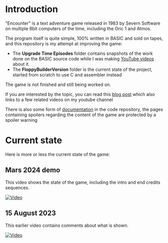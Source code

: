 # Introduction
"Encounter" is a text adventure game released in 1983 by Severn Software on multiple 8bit computers of the time, including the Oric 1 and Atmos.

The program itself is quite simple, 100% written in BASIC and sold on tapes, and this repository is my attempt at improving the game:
- The **Upgrade Time Episodes** folder contains snapshots of the work done on the BASIC source code while I was making [YouTube videos](https://www.youtube.com/playlist?list=PLuBEOCYVlum9cOkshSXEkOxALYoe3LVXz) about it.
- The **FloppyBuilderVersion** folder is the current state of the project, started from scratch to use C and assembler instead

The game is not finished and still being worked on.

If you are interested by the topic, you can read this [blog post](https://blog.defence-force.org/index.php?page=articles&ref=ART85) which also links to a few related videos on my youtube channel

There is also some form of [documentation](FloppyBuilderVersion/Encounter.md) in the code repository, the pages containing spoilers regarding the content of the game are protected by a spoiler warning

# Current state
Here is more or less the current state of the game: 
## Mars 2024 demo
This video shows the state of the game, including the intro and end credits sequences.

[![Video](https://img.youtube.com/vi/3C0Pc7iNHjg/0.jpg)](https://www.youtube.com/watch?v=3C0Pc7iNHjg)

## 15 August 2023
This earlier video contains comments about what is shown.

[![Video](https://img.youtube.com/vi/WaXdzZ_ehY8/0.jpg)](https://www.youtube.com/watch?v=WaXdzZ_ehY8)
